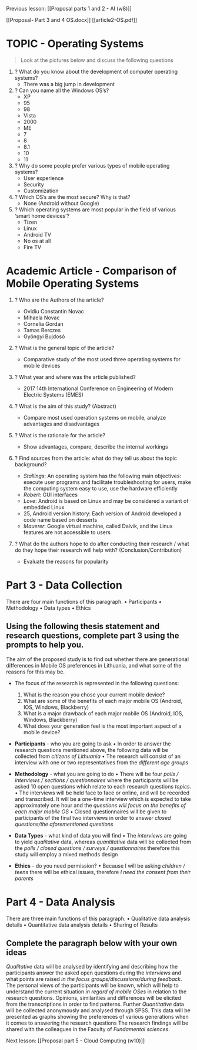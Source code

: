 
Previous lesson: [[Proposal parts 1 and 2 - AI (w8)]]

[[Proposal- Part 3 and 4 OS.docx]]
[[article2-OS.pdf]]

# TOPIC - Operating Systems

> Look at the pictures below and discuss the following questions

1. ? What do you know about the development of computer operating systems? 
	- There was a big jump in development
2. ? Can you name all the Windows OS’s?
	- XP
	- 95
	- 98
	- Vista
	- 2000
	- ME
	- 7
	- 8
	- 8.1
	- 10
	- 11
3. ? Why do some people prefer various types of mobile operating systems?
	- User experience
	- Security
	- Customization
4. ? Which OS’s are the most secure? Why is that?
	- None (Android without Google)
5. ? Which operating systems are most popular in the field of various ‘smart home devices’?
	- Tizen
	- Linux
	- Android TV
	- No os at all
	- Fire TV 

# Academic Article - Comparison of Mobile Operating Systems

1. ? Who are the Authors of the article?
	- Ovidiu Constantin Novac 
	- Mihaela Novac
	- Cornelia Gordan
	- Tamas Berczes 
	- Gyöngyi Bujdosó

2. ? What is the general topic of the article?
	- Comparative study of the most used three operating systems for mobile devices

3. ? What year and where was the article published?
	- 2017 14th International Conference on Engineering of Modern Electric Systems (EMES)

4. ? What is the aim of this study? (Abstract)
	- Compare most used operation systems on mobile, analyze advantages and disadvantages

5. ? What is the rationale for the article?
	- Show advantages, compare, describe the internal workings

6. ? Find sources from the article: what do they tell us about the topic background?
    - *Stallings*: An operating system has the following main objectives: execute user programs and facilitate troubleshooting for users, make the computing system easy to use, use the hardware efficiently
    - *Robert*: GUI interfaces
    - *Love*: Android is based on Linux and may be considered a variant of embedded Linux
	 - 25, Android version history: Each version of Android developed a code name based on desserts
	 - *Mauerer*: Google virtual machine, called Dalvik, and the Linux features are not accessible to users

7. ? What do the authors hope to do after conducting their research / what do they hope their research will help with? (Conclusion/Contribution)
	- Evaluate the reasons for popularity


# Part 3 - Data Collection

There are four main functions of this paragraph.
    • Participants
    • Methodology 
    • Data types
    • Ethics

## Using the following thesis statement and research questions, complete part 3 using the prompts to help you.

The aim of the proposed study is to find out whether there are generational differences in Mobile OS preferences in Lithuania, and what some of the reasons for this may be.

- The focus of the research is represented in the following questions:
	1. What is the reason you chose your current mobile device?
	2. What are some of the benefits of each major mobile OS (Android, IOS, Windows, Blackberry)
	3. What is a major drawback of each major mobile OS (Android, IOS, Windows, Blackberry)
	4. What does your generation feel is the most important aspect of a mobile device?

- **Participants** - who you are going to ask
    • In order to answer the research questions mentioned above, the following data will be collected from *citizens of Lithuania*
    • The research will consist of an interview with one or two representatives from the *different age groups*

- **Methodology** - what you are going to do
    • There will be four *polls / interviews / sections / questionnaires* where the participants will be asked 10 open questions which relate to each research questions *topics*.
    • The interviews will be held face to face or online, and will be recorded and transcribed. It will be a one-time interview which is expected to take approximately one hour and the *questions will focus on the benefits of each major mobile OS*
    • Closed questionnaires will be given to participants of the final two interviews in order to answer *closed questions/the aforementioned questions*

- **Data Types** - what kind of data you will find
    • The *interviews* are going to yield *qualitative* data, whereas *quantitative* data will be collected from the *polls / closed questions / surveys / questionnaires* therefore this study will employ a mixed methods design

- **Ethics** - do you need permission?
    • Because I will be asking *children / teens* there will be ethical issues, therefore *I need the consent from their parents*

# Part 4 - Data Analysis

There are three main functions of this paragraph.
	• Qualitative data analysis details
	• Quantitative data analysis details
	• Sharing of Results

## Complete the paragraph below with your own ideas

*Qualitative* data will be analysed by identifying and describing how the participants answer the asked open questions during the *interviews* and what points are raised *in the focus groups/discussions/during feedback*. The personal views of the participants will be known, which will help to understand the current situation *in regard of mobile OSes* in relation to the research questions. Opinions, similarities and differences will be elicited from the transcriptions in order to find patterns. Further *Quantitative* data will be collected anonymously and analysed through SPSS. This data will be presented as graphs showing the preferences of various generations when it comes to answering the research questions The research findings will be shared with the colleagues in the Faculty of *Fundamental sciences*.

Next lesson: [[Proposal part 5 - Cloud Computing (w10)]]